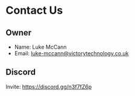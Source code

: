 # Contact Us

## Owner

- Name: Luke McCann
- Email: <luke-mccann@victorytechnology.co.uk>

## Discord

Invite: <https://discord.gg/n3f7fZ6p>
